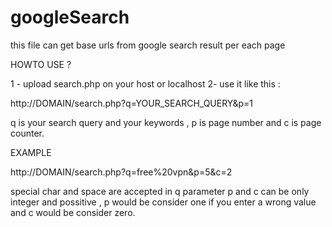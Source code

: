 # googleSearch
this file can get base urls from google search result per each page

HOWTO USE ? 

1 - upload search.php on your host or localhost
2- use it like this : 

http://DOMAIN/search.php?q=YOUR_SEARCH_QUERY&p=1

q is your search query and your keywords , p is page number and c is page counter.

EXAMPLE 

http://DOMAIN/search.php?q=free%20vpn&p=5&c=2

special char and space are accepted in q parameter
p and c can be only integer and possitive , p would be consider one if you enter a wrong value and c would be consider zero.

